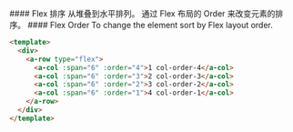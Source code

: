 <cn>
#### Flex 排序
从堆叠到水平排列。
通过 Flex 布局的 Order 来改变元素的排序。
</cn>

<us>
#### Flex Order
To change the element sort by Flex layout order.
</us>

```html
<template>
  <div>
    <a-row type="flex">
      <a-col :span="6" :order="4">1 col-order-4</a-col>
      <a-col :span="6" :order="3">2 col-order-3</a-col>
      <a-col :span="6" :order="2">3 col-order-2</a-col>
      <a-col :span="6" :order="1">4 col-order-1</a-col>
    </a-row>
  </div>
</template>
```



